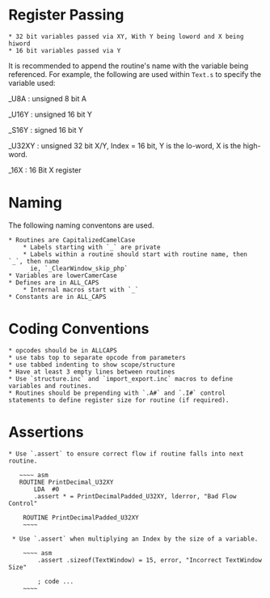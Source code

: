 
Register Passing
================
    * 32 bit variables passed via XY, With Y being loword and X being hiword
    * 16 bit variables passed via Y

It is recommended to append the routine's name with the variable being referenced. For example, the following are used within `Text.s` to specify the variable used:

_U8A
: unsigned 8 bit A

_U16Y
: unsigned 16 bit Y

_S16Y
: signed 16 bit Y

_U32XY
: unsigned 32 bit X/Y, Index = 16 bit, Y is the lo-word, X is the high-word.

_16X
: 16 Bit X register


Naming
======
The following naming conventons are used.

    * Routines are CapitalizedCamelCase
        * Labels starting with `_` are private
        * Labels within a routine should start with routine name, then `_`, then name
          ie, `_ClearWindow_skip_php`
    * Variables are lowerCamerCase
    * Defines are in ALL_CAPS
        * Internal macros start with `_`
    * Constants are in ALL_CAPS


Coding Conventions
==================
    * opcodes should be in ALLCAPS
    * use tabs top to separate opcode from parameters
    * use tabbed indenting to show scope/structure
    * Have at least 3 empty lines between routines
    * Use `structure.inc` and `import_export.inc` macros to define variables and routines.
    * Routines should be prepending with `.A#` and `.I#` control statements to define register size for routine (if required).


Assertions
==========
    * Use `.assert` to ensure correct flow if routine falls into next routine.

       ~~~~ asm
       ROUTINE PrintDecimal_U32XY
           LDA	#0
           .assert * = PrintDecimalPadded_U32XY, lderror, "Bad Flow Control"

        ROUTINE PrintDecimalPadded_U32XY
        ~~~~

     * Use `.assert` when multiplying an Index by the size of a variable.

        ~~~~ asm
            .assert .sizeof(TextWindow) = 15, error, "Incorrect TextWindow Size"

            ; code ...
        ~~~~ 
 
